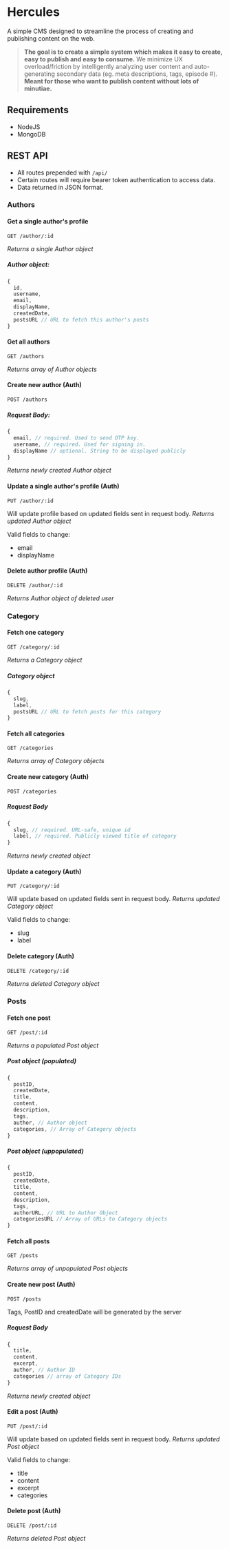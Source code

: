 # Hercules
A simple CMS designed to streamline the process of creating and publishing content on the web. 

> **The goal is to create a simple system which makes it easy to create, easy to publish and easy to consume.** We minimize UX overload/friction by intelligently analyzing user content and auto-generating secondary data (eg. meta descriptions, tags, episode #). **Meant for those who want to publish content without lots of minutiae.**

## Requirements
- NodeJS
- MongoDB

## REST API
- All routes prepended with `/api/`
- Certain routes will require bearer token authentication to access data.
- Data returned in JSON format.

### Authors
#### Get a single author's profile
`GET /author/:id`

*Returns a single Author object*

##### Author object:
```javascript
{
  id,
  username,
  email,
  displayName,
  createdDate,
  postsURL // URL to fetch this author's posts
}
```
#### Get all authors
`GET /authors`

*Returns array of Author objects*

#### Create new author (Auth)
`POST /authors`

##### Request Body:

```javascript
{
  email, // required. Used to send OTP key.
  username, // required. Used for signing in.
  displayName // optional. String to be displayed publicly
}
```

*Returns newly created Author object*

#### Update a single author's profile (Auth)
`PUT /author/:id`

Will update profile based on updated fields sent in request body. *Returns updated Author object*

Valid fields to change:
- email
- displayName

#### Delete author profile (Auth)
`DELETE /author/:id`

*Returns Author object of deleted user*

### Category
#### Fetch one category
`GET /category/:id`


*Returns a Category object*
##### Category object
```javascript
{
  slug,
  label,
  postsURL // URL to fetch posts for this category
}
```

#### Fetch all categories
`GET /categories`

*Returns array of Category objects*

#### Create new category (Auth)
`POST /categories`

##### Request Body
```javascript
{
  slug, // required. URL-safe, unique id
  label, // required. Publicly viewed title of category
}
```

*Returns newly created object*

#### Update a category (Auth)
`PUT /category/:id`

Will update based on updated fields sent in request body. *Returns updated Category object*

Valid fields to change:
- slug
- label

#### Delete category (Auth)
`DELETE /category/:id`

*Returns deleted Category object*

### Posts
#### Fetch one post
`GET /post/:id`


*Returns a populated Post object*

##### Post object (populated)
```javascript
{
  postID,
  createdDate,
  title,
  content,
  description,
  tags,
  author, // Author object
  categories, // Array of Category objects
}
```

##### Post object (uppopulated)
```javascript
{
  postID,
  createdDate,
  title,
  content,
  description,
  tags,
  authorURL, // URL to Author Object
  categoriesURL // Array of URLs to Category objects
}
```

#### Fetch all posts
`GET /posts`

*Returns array of unpopulated Post objects*

#### Create new post (Auth)
`POST /posts`

Tags, PostID and createdDate will be generated by the server

##### Request Body
```javascript
{
  title,
  content,
  excerpt,
  author, // Author ID
  categories // array of Category IDs
}
```

*Returns newly created object*

#### Edit a post (Auth)
`PUT /post/:id`

Will update based on updated fields sent in request body. *Returns updated Post object*

Valid fields to change:
- title
- content
- excerpt
- categories

#### Delete post (Auth)
`DELETE /post/:id`

*Returns deleted Post object*
